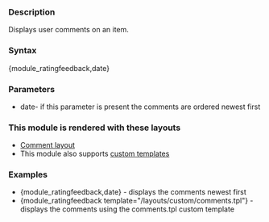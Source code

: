 <div class="description">
<h3 class="skiptoc">Description</h3>
<p>Displays user comments on an item.</p>
</div>
<div id="syntax">
<h3>Syntax</h3>
<p>{<span>module_ratingfeedback,date</span>}</p>
</div>
<div id="parameters">
<h3>Parameters</h3>
<ul>
    <li>date- if this parameter is present the comments are ordered newest first</li>
</ul>
</div>
<div id="layouts">
<h3>This module is rendered with these layouts</h3>
<ul>
    <li><a href="http://knowledgebase6.businesscatalyst.com/kb/modules-and-tags-reference/layouts/Comments/comment-layout" title="Comment layout">Comment layout</a></li>
    <li>This module also supports <a href="http://knowledgebase6.businesscatalyst.com/kb/modules-and-tags-reference/layouts/custom-templates">custom templates</a></li>
</ul>
</div>
<div id="Examples">
<h3>Examples</h3>
<ul>
    <li>{<span>module_ratingfeedback,date</span>} - displays the comments newest first</li>
    <li>{<span>module_ratingfeedback template="/layouts/custom/comments.tpl"</span>} - displays the comments using the comments.tpl custom template</li>
</ul>
</div>
